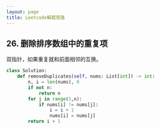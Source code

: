 ```yaml
---
layout: page
title: Leetcode解题思路
---
```


## 26. 删除排序数组中的重复项
双指针，如果重复就和前面相邻的互换。
```python
class Solution:
    def removeDuplicates(self, nums: List[int]) -> int:
        n, i = len(nums), 0
        if not n:
            return n
        for j in range(1,n):
            if nums[i] != nums[j]:
                i = i + 1
                nums[i] = nums[j]
        return i + 1   
```